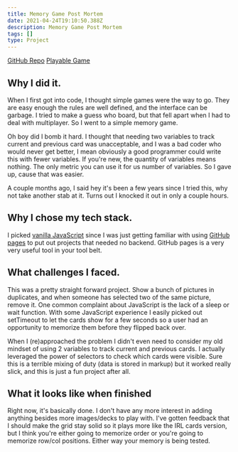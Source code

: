 ```yaml
---
title: Memory Game Post Mortem
date: 2021-04-24T19:10:50.388Z
description: Memory Game Post Mortem
tags: []
type: Project
---
```

[GitHub Repo](https://github.com/Nhawdge/memory-game)
[Playable Game](https://github.nhawdge.net/memory-game)




## Why I did it.

When I first got into code, I thought simple games were the way to go. They are easy enough the rules are well defined, and the interface can be garbage. I tried to make a guess who board, but that fell apart when I had to deal with multiplayer. So I went to a simple memory game. 

Oh boy did I bomb it hard. I thought that needing two variables to track current and previous card was unacceptable, and I was a bad coder who would never get better, I mean obviously a good programmer could write this with fewer variables. If you're new, the quantity of variables means nothing. The only metric you can use it for us number of variables. So I gave up, cause that was easier.

A couple months ago, I said hey it's been a few years since I tried this, why not take another stab at it. Turns out I knocked it out in only a couple hours. 

## Why I chose my tech stack.

I picked [vanilla JavaScript](http://vanilla-js.com/) since I was just getting familiar with using [GitHub pages](https://pages.github.com/) to put out projects that needed no backend. GitHub pages is a very very useful tool in your tool belt.

## What challenges I faced.

This was a pretty straight forward project. Show a bunch of pictures in duplicates, and when someone has selected two of the same picture, remove it. One common complaint about JavaScript is the lack of a sleep or wait function. With some JavaScript experience I easily picked out setTimeout to let the cards show for a few seconds so a user had an opportunity to memorize them before they flipped back over. 

When I (re)approached the problem I didn't even need to consider my old mindset of using 2 variables to track current and previous cards. I actually leveraged the power of selectors to check which cards were visible. Sure this is a terrible mixing of duty (data is stored in markup) but it worked really slick, and this is just a fun project after all. 


## What it looks like when finished
Right now, it's basically done. I don't have any more interest in adding anything besides more images/decks to play with. I've gotten feedback that I should make the grid stay solid so it plays more like the IRL cards version, but I think you're either going to memorize order or you're going to memorize row/col positions. Either way your memory is being tested. 
